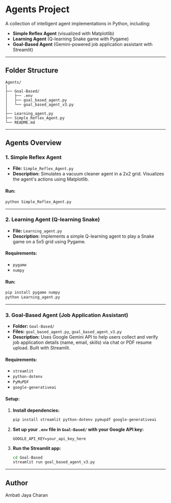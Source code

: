 # Agents Project

A collection of intelligent agent implementations in Python, including:
- **Simple Reflex Agent** (visualized with Matplotlib)
- **Learning Agent** (Q-learning Snake game with Pygame)
- **Goal-Based Agent** (Gemini-powered job application assistant with Streamlit)

---

## Folder Structure

```
Agents/
│
├── Goal-Based/
│   ├── .env
│   ├── goal_based_agent.py
│   └── goal_based_agent_v3.py
│
├── Learning_agent.py
├── Simple_Reflex_Agent.py
└── README.md
```

---

## Agents Overview

### 1. Simple Reflex Agent

- **File:** `Simple_Reflex_Agent.py`
- **Description:** Simulates a vacuum cleaner agent in a 2x2 grid. Visualizes the agent's actions using Matplotlib.

#### Run:
```bash
python Simple_Reflex_Agent.py
```

---

### 2. Learning Agent (Q-learning Snake)

- **File:** `Learning_agent.py`
- **Description:** Implements a simple Q-learning agent to play a Snake game on a 5x5 grid using Pygame.

#### Requirements:
- `pygame`
- `numpy`

#### Run:
```bash
pip install pygame numpy
python Learning_agent.py
```

---

### 3. Goal-Based Agent (Job Application Assistant)

- **Folder:** `Goal-Based/`
- **Files:** `goal_based_agent.py`, `goal_based_agent_v3.py`
- **Description:** Uses Google Gemini API to help users collect and verify job application details (name, email, skills) via chat or PDF resume upload. Built with Streamlit.

#### Requirements:
- `streamlit`
- `python-dotenv`
- `PyMuPDF`
- `google-generativeai`

#### Setup:
1. **Install dependencies:**
    ```bash
    pip install streamlit python-dotenv pymupdf google-generativeai
    ```
2. **Set up your `.env` file in `Goal-Based/` with your Google API key:**
    ```
    GOOGLE_API_KEY=your_api_key_here
    ```
3. **Run the Streamlit app:**
    ```bash
    cd Goal-Based
    streamlit run goal_based_agent_v3.py
    ```

---


## Author

Ambati Jaya Charan
